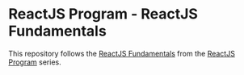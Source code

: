 # ReactJS Program - ReactJS Fundamentals

This repository follows the [ReactJS
Fundamentals](http://courses.reactjsprogram.com/courses/reactjsfundamentals)
from the [ReactJS Program](http://www.reactjsprogram.com/) series.

